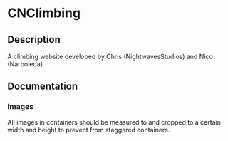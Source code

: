 # CNClimbing
## Description
A climbing website developed by Chris (NightwavesStudios) and Nico (Narboleda).

## Documentation

### Images
All images in containers should be measured to and cropped to a certain width and height to prevent from staggered containers.

